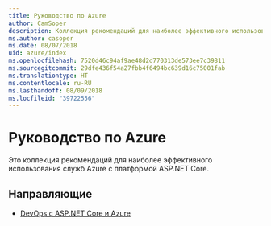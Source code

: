 ```yaml
---
title: Руководство по Azure
author: CamSoper
description: Коллекция рекомендаций для наиболее эффективного использования служб Azure с платформой ASP.NET Core.
ms.author: casoper
ms.date: 08/07/2018
uid: azure/index
ms.openlocfilehash: 7520d46c94af9ae48d2d770313de573ee7c39811
ms.sourcegitcommit: 29dfe436f54a27fbb4f6494bc639d16c75001fab
ms.translationtype: HT
ms.contentlocale: ru-RU
ms.lasthandoff: 08/09/2018
ms.locfileid: "39722556"
---
```

# <a name="azure-guidance"></a>Руководство по Azure

Это коллекция рекомендаций для наиболее эффективного использования служб Azure с платформой ASP.NET Core.

## <a name="guides"></a>Направляющие

* [DevOps с ASP.NET Core и Azure](xref:azure/devops/index)
